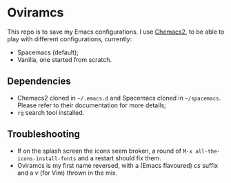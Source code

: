 # Oviramcs

This repo is to save my Emacs configurations. I use [Chemacs2](https://github.com/plexus/chemacs2), to be able to play with different configurations, currently:

- Spacemacs (default);
- Vanilla, one started from scratch.

## Dependencies

- Chemacs2 cloned in `~/.emacs.d` and Spacemacs cloned in `~/spacemacs`. Please refer to their documentation for more details;
- `rg` search tool installed.

## Troubleshooting

- If on the splash screen the icons seem broken, a round of `M-x all-the-icons-install-fonts` and a restart should fix them.
- Oviramcs is my first name reversed, with a (Emacs flavoured) *cs* suffix and a *v* (for Vim) thrown in the mix.
